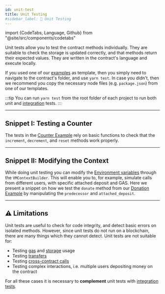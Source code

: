 ```yaml
---
id: unit-test
title: Unit Testing
#sidebar_label: 🧫 Unit Testing
---
```

import {CodeTabs, Language, Github} from "@site/src/components/codetabs"


Unit tests allow you to test the contract methods individually. They are suitable to check the storage is updated correctly, and that methods return their expected values. They are written in the contract's language and execute locally.

If you used one of our [examples](https://github.com/near-examples/docs-examples) as template, then you simply need to navigate to the contract's folder, and use `yarn test`. In case you didn't, then we recommend you copy the necessary node files (e.g. `package.json`) from one of our templates.

:::tip
You can run `yarn test` from the root folder of each project to run both unit and [integration](integration.md) tests.
:::

---

## Snippet I: Testing a Counter
The tests in the [Counter Example](https://github.com/near-examples/counter-rust) rely on basic functions to check that the `increment`, `decrement`, and `reset` methods work properly.

<CodeTabs>
  <Language value="🦀 Rust" language="rust">
    <Github fname="lib.rs"
            url="https://github.com/near-examples/rust-counter/blob/master/contract/src/lib.rs"
            start="48" end="83" />
  </Language>
</CodeTabs>

---

## Snippet II: Modifying the Context
While doing unit testing you can modify the [Environment variables](../contracts/environment/environment.md) through the `VMContextBuilder`. This will enable you to, for example, simulate calls from different users, with specific attached deposit and GAS. Here we present a snippet on how we test the `donate` method from our [Donation Example](https://github.com/near-examples/donation-rust) by manipulating the `predecessor` and `attached_deposit`.

<CodeTabs>
  <Language value="🦀 Rust" language="rust">
    <Github fname="lib.rs"
            url="https://github.com/near-examples/donation-rust/blob/main/contract/src/lib.rs"
            start="58" end="93" />
  </Language>
</CodeTabs>

---

## ⚠️ Limitations
Unit tests are useful to check for code integrity, and detect basic errors on isolated methods. However, since unit tests do not run on a blockchain, there are many things which they cannot detect. Unit tests are not suitable for:

- Testing [gas](../contracts/environment/environment.md) and [storage](../contracts/storage.md) usage
- Testing [transfers](../contracts/actions.md)
- Testing [cross-contract calls](../contracts/crosscontract.md)
- Testing complex interactions, i.e. multiple users depositing money on the contract

For all these cases it is necessary to **complement** unit tests with [integration tests](integration.md).

